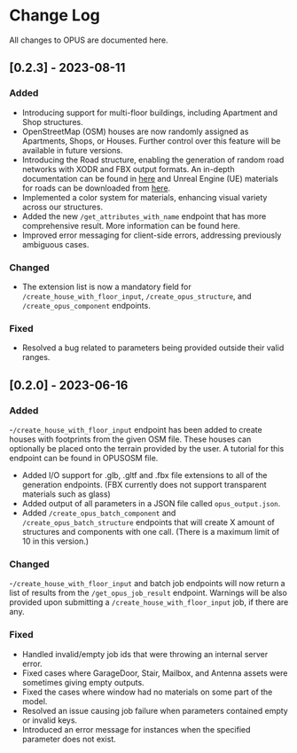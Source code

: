 # Change Log

All changes to OPUS are documented here.

## \[0.2.3] - 2023-08-11

### Added

* Introducing support for multi-floor buildings, including Apartment and Shop structures.
* OpenStreetMap (OSM) houses are now randomly assigned as Apartments, Shops, or Houses. Further control over this feature will be available in future versions.
* Introducing the Road structure, enabling the generation of random road networks with XODR and FBX output formats. An in-depth documentation can be found in [here](road\_supports.md) and Unreal Engine (UE) materials for roads can be downloaded from [here](https://drive.google.com/file/d/1wv0\_EHfYJGfHfEpv1x3QV50m9NI4kc7e/view?usp=sharing).
* Implemented a color system for materials, enhancing visual variety across our structures.
* Added the new `/get_attributes_with_name` endpoint that has more comprehensive result. More information can be found here.
* Improved error messaging for client-side errors, addressing previously ambiguous cases.

### Changed

* The extension list is now a mandatory field for `/create_house_with_floor_input`, `/create_opus_structure`, and `/create_opus_component` endpoints.

### Fixed

* Resolved a bug related to parameters being provided outside their valid ranges.

## \[0.2.0] - 2023-06-16

### Added

\-`/create_house_with_floor_input` endpoint has been added to create houses with footprints from the given OSM file. These houses can optionally be placed onto the terrain provided by the user. A tutorial for this endpoint can be found in OPUSOSM file.

* Added I/O support for .glb, .gltf and .fbx file extensions to all of the generation endpoints. (FBX currently does not support transparent materials such as glass)
* Added output of all parameters in a JSON file called `opus_output.json`.
* Added `/create_opus_batch_component` and `/create_opus_batch_structure` endpoints that will create X amount of structures and components with one call. (There is a maximum limit of 10 in this version.)

### Changed

\-`/create_house_with_floor_input` and batch job endpoints will now return a list of results from the `/get_opus_job_result` endpoint. Warnings will be also provided upon submitting a `/create_house_with_floor_input` job, if there are any.

### Fixed

* Handled invalid/empty job ids that were throwing an internal server error.
* Fixed cases where GarageDoor, Stair, Mailbox, and Antenna assets were sometimes giving empty outputs.
* Fixed the cases where window had no materials on some part of the model.
* Resolved an issue causing job failure when parameters contained empty or invalid keys.
* Introduced an error message for instances when the specified parameter does not exist.
